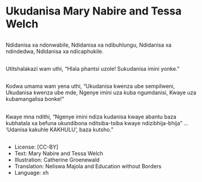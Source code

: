 # Ukudanisa Mary Nabire and Tessa Welch

##
Ndidanisa xa
ndonwabile,
Ndidanisa xa
ndibuhlungu,
Ndidanisa xa
ndindedwa,
Ndidanisa xa
ndicaphukile.

##
Utitshalakazi wam uthi,
“Hlala phantsi uzole!
Sukudanisa imini
yonke.”

##
Kodwa umama wam
yena uthi,
“Ukudanisa kwenza ube
sempilweni,
Ukudanisa kwenza ube
mde,
Ngenye imini uza kuba
ngumdanisi,
Kwaye uza
kubamangalisa bonke!”

##
Kwaye mna ndithi,
“Ngenye imini ndiza
kudanisa kwaye abantu
baza kubhatala
xa befuna ukundibona
nditsiba-tsiba
kwaye ndizibhija-bhija”
...
‘Udanisa kakuhle
KAKHULU’, baza
kutsho.”

##

##
* License: [CC-BY]
* Text: Mary Nabire and Tessa Welch
* Illustration: Catherine Groenewald
* Translation: Neliswa Majola and Education without
Borders
* Language: xh
